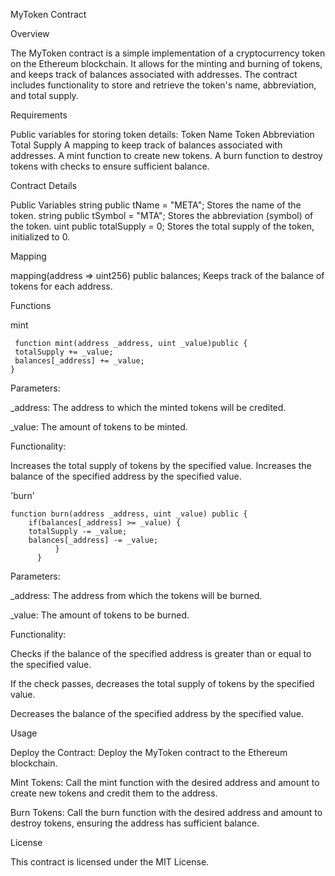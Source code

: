 
MyToken Contract


Overview


The MyToken contract is a simple implementation of a cryptocurrency token on the Ethereum blockchain. It allows for the minting and burning of tokens, and keeps track of balances associated with addresses. The contract includes functionality to store and retrieve the token's name, abbreviation, and total supply.

Requirements


Public variables for storing token details:
Token Name
Token Abbreviation
Total Supply
A mapping to keep track of balances associated with addresses.
A mint function to create new tokens.
A burn function to destroy tokens with checks to ensure sufficient balance.

Contract Details


Public Variables
string public tName = "META";
Stores the name of the token.
string public tSymbol = "MTA";
Stores the abbreviation (symbol) of the token.
uint public totalSupply = 0;
Stores the total supply of the token, initialized to 0.

Mapping


mapping(address => uint256) public balances;
Keeps track of the balance of tokens for each address.

Functions


mint

     function mint(address _address, uint _value)public {
     totalSupply += _value;
     balances[_address] += _value;
    }

    
Parameters:


_address: The address to which the minted tokens will be credited.


_value: The amount of tokens to be minted.


Functionality:


Increases the total supply of tokens by the specified value.
Increases the balance of the specified address by the specified value.

'burn'
        
	function burn(address _address, uint _value) public {
        if(balances[_address] >= _value) {
        totalSupply -= _value;
        balances[_address] -= _value;
              }
          }

   Parameters:

   
_address: The address from which the tokens will be burned.


_value: The amount of tokens to be burned.


Functionality:



Checks if the balance of the specified address is greater than or equal to the specified value.


If the check passes, decreases the total supply of tokens by the specified value.


Decreases the balance of the specified address by the specified value.



Usage


Deploy the Contract: Deploy the MyToken contract to the Ethereum blockchain.


Mint Tokens: Call the mint function with the desired address and amount to create new tokens and credit them to the address.


Burn Tokens: Call the burn function with the desired address and amount to destroy tokens, ensuring the address has sufficient balance.


License


This contract is licensed under the MIT License.
